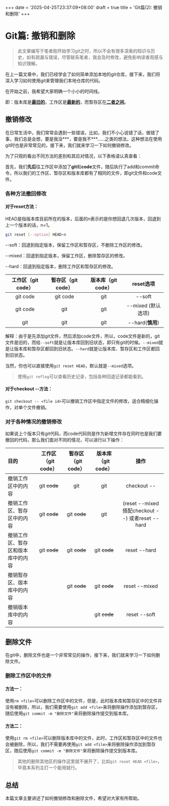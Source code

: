 +++
date = '2025-04-25T23:37:09+08:00'
draft = true
title = 'Git篇(2): 撤销和删除'
+++
<!--more-->

# Git篇: 撤销和删除

> 此文章编写于笔者刚开始学习git之时，所以不会有很多深奥的知识与历史，如有疏漏与错误，尽管联系笔者，我会及时修改，避免影响读者观感与知识理解。

在上一篇文章中，我们已经学会了如何简单添加本地的git仓库，接下来，我们将深入学习如何使用git来管理我们本地仓库的代码。

在开始之前，我希望大家明确一个小小的时间线。

即：版本库是<u>**最旧的**</u>，工作区是<u>**最新的**</u>，而暂存区在<u>**二者之间**</u>。

## 撤销修改

在日常生活中，我们常常会遇到一些错误，比如，我们不小心说错了话，做错了事，我们总是会想，要是我没\*\*\*，要是我不\*\*\*……之类的想法，这种想法在使用git时也是非常常见的，接下来，我们就来学习一下如何撤销修改。

为了只观的看出不同方法的差别和其应对情况，以下表格请认真查看：

首先，我们**先后**往工作区中添加了**git**和**code**文件，随后执行了add和commit命令，所以我们的工作区、暂存区和版本库都有了相同的文件，即git文件和code文件。

### 各种方法撤回修改
#### 对于reset方法：

HEAD是指版本库目前所在的版本，后面的n表示的是你想回退几次版本，回退到上一个版本的话，n=1。
```bash
git reset [--option] HEAD~n
```

--soft：回退到指定版本，保留工作区和暂存区，不删除工作区的修改。

--mixed：回退到指定版本，保留工作区，删除暂存区的修改。

--hard：回退到指定版本，删除工作区和暂存区的修改。

| 工作区（git code） | 暂存区（git code） | 版本库（git code） |reset选项|
|:---:|:---:|:---:|:---:|
|git code|git code|git|--soft|
|git code|git|git|--mixed (默认选项)|
|git|git|git|--hard(**慎用**)|

解释：由于是先添加git文件，然后添加code文件，所以，code文件是新的，git文件是旧的，而给`--soft`就是让版本库回到旧状态，即只有git的时候。`--mixed`就是让版本库和暂存区都回到旧状态。`--hard`就是让版本库、暂存区和工作区都回到旧状态。

当然，你也可以直接使用`git reset HEAD`，默认就是`--mixed`选项。

> 使用`git reflog`可以查看历史记录，包括各种回退记录都能看到。

#### 对于checkout --方法：

`git checkout -- <file id>`可以撤销工作区中指定文件的修改，适合精细化操作，对单个文件撤销。

### 对于各种情况的撤销修改

如果说上个版本只有git代码，而code代码则是作为新增文件存在同时也是我们要撤回的代码，那么我们面对不同的情况，可以进行以下操作：

|目的|工作区（git code）|暂存区（git code）|版本库（git code）|操作|
|:---|:---:|:---:|:---:|:---:|
|撤销工作区中的内容| git ~~code~~|git|git|checkout -- |
|撤销工作区、暂存区中的内容|git ~~code~~|git ~~code~~ | git |(reset --mixed搭配checkout --) 或者reset --hard|
|撤销工作区、暂存区和版本库中的内容| git ~~code~~| git ~~code~~| git ~~code~~|reset --hard|
|撤销暂存区、版本库中的内容|| git ~~code~~ | git ~~code~~|reset --mixed|
|撤销版本库中的内容||| git ~~code~~|reset --soft|

## 删除文件

在git中，删除文件也是一个非常常见的操作，接下来，我们就来学习一下如何删除文件。

### 删除工作区中的文件
#### 方法一：

使用`rm <file>`可以删除工作区中的文件，但是，此时版本库和暂存区中的文件并没有被删除，所以，我们需要使用`git add <file>`来将删除操作添加到暂存区，随后使用`git commit -m "删除文件"`来将删除操作提交到版本库。
#### 方法二：

使用`git rm <file>`可以删除版本库中的文件，此时，工作区和暂存区中的文件也会被删除，所以，我们不需要再使用`git add <file>`来将删除操作添加到暂存区，随后使用`git commit -m "删除文件"`来将删除操作提交到版本库。

> 其他的删除其他区的操作这里就不展开了，比如`git reset HEAD <file>`，毕竟本系列主打一个能用就行。

## 总结

本篇文章主要讲述了如何撤销修改和删除文件，希望对大家有所帮助。